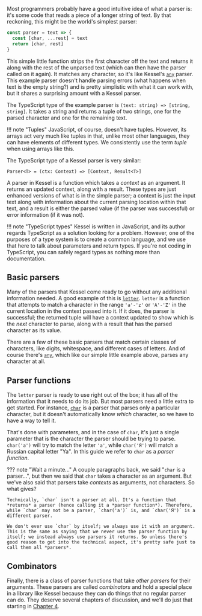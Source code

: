 <!--
 Copyright (c) 2020 Thomas J. Otterson
 
 This software is released under the MIT License.
 https://opensource.org/licenses/MIT
-->

Most programmers probably have a good intuitive idea of what a parser is: it's some code that reads a piece of a longer string of text. By that reckoning, this might be the world's simplest parser:

```javascript
const parser = text => {
  const [char, ...rest] = text
  return [char, rest]
}
```

This simple little function strips the first character off the text and returns it along with the rest of the unparsed text (which can then have the parser called on it again). It matches any character, so it's like Kessel's [`any`](../parsers/any.md) parser. This example parser doesn't handle parsing errors (what happens when text is the empty string?) and is pretty simplistic with what it can work with, but it shares a surprising amount with a Kessel parser.

The TypeScript type of the example parser is `(text: string) => [string, string]`. It takes a string and returns a tuple of two strings, one for the parsed character and one for the remaining text.

!!! note "Tuples"
    JavaScript, of course, doesn't have tuples. However, its arrays act very much like tuples in that, unlike most other languages, they can have elements of different types. We consistently use the term *tuple* when using arrays like this.

The TypeScript type of a Kessel parser is very similar:

```Parser<T> = (ctx: Context) => [Context, Result<T>]```

A parser in Kessel is a function which takes a *context* as an argument. It returns an updated context, along with a result. These types are just enhanced versions of what is in the simple parser; a context is just the input text along with information about the current parsing location within that text, and a result is either the parsed value (if the parser was successful) or error information (if it was not).

!!! note "TypeScript types"
    Kessel is written in JavaScript, and its author regards TypeScript as a solution looking for a problem. However, one of the purposes of a type system is to create a common language, and we use that here to talk about parameters and return types. If you're not coding in TypeScript, you can safely regard types as nothing more than documentation.

## Basic parsers

Many of the parsers that Kessel come ready to go without any additional information needed. A good example of this is [`letter`](../parsers/letter.md). `letter` is a function that attempts to match a character in the range `'a'-'z'` or `'A'-'Z'` in the current location in the context passed into it. If it does, the parser is successful; the returned tuple will have a context updated to show which is the *next* character to parse, along with a result that has the parsed character as its value.

There are a few of these basic parsers that match certain classes of characters, like digits, whitespace, and different cases of letters. And of course there's [`any`](../parsers/any.md), which like our simple little example above, parses any character at all.

## Parser functions

The `letter` parser is ready to use right out of the box; it has all of the information that it needs to do its job. But most parsers need a little extra to get started. For instance, [`char`](../parsers/char.md) is a parser that parses only a particular character, but it doesn't automatically know *which* character, so we have to have a way to tell it.

That's done with parameters, and in the case of `char`, it's just a single parameter that is the character the parser should be trying to parse. `char('a')` will try to match the letter `'a'`, while `char('Я')` will match a Russian capital letter "Ya". In this guide we refer to `char` as a *parser function*.

??? note "Wait a minute..."
    A couple paragraphs back, we said "`char` is a parser...", but then we said that `char` takes a character as an argument. But we've also said that parsers take *contexts* as arguments, not characters. So what gives?

    Technically, `char` isn't a parser at all. It's a function that *returns* a parser (hence calling it a *parser function*). Therefore, while `char` may not be a parser, `char('a')` is, and `char('Я')` is a different parser.

    We don't ever use `char` by itself; we always use it with an argument. This is the same as saying that we never use the parser function by itself; we instead always use parsers it returns. So unless there's good reason to get into the technical aspect, it's pretty safe just to call them all *parsers*.

## Combinators

Finally, there is a class of parser functions that take *other parsers* for their arguments. These parsers are called *combinators* and hold a special place in a library like Kessel because they can do things that no regular parser can do. They deserve several chapters of discussion, and we'll do just that starting in [Chapter 4](ch-04.md).